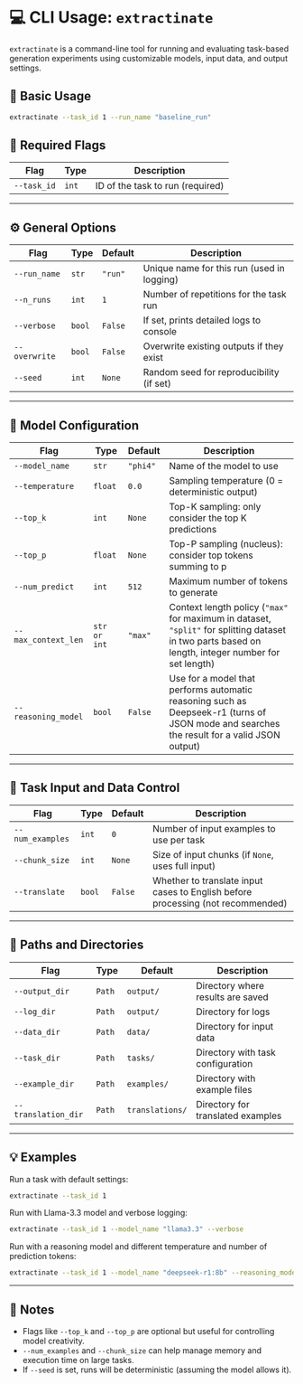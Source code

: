 # 💻 CLI Usage: `extractinate`

`extractinate` is a command-line tool for running and evaluating task-based generation experiments using customizable models, input data, and output settings.

## 🧰 Basic Usage

```bash
extractinate --task_id 1 --run_name "baseline_run"
```

## 🚩 Required Flags

| Flag         | Type  | Description                         |
|--------------|-------|-------------------------------------|
| `--task_id`  | `int` | ID of the task to run (required)    |

---

## ⚙️ General Options

| Flag          | Type   | Default   | Description                                 |
|---------------|--------|-----------|---------------------------------------------|
| `--run_name`  | `str`  | `"run"`   | Unique name for this run (used in logging)  |
| `--n_runs`    | `int`  | `1`       | Number of repetitions for the task run      |
| `--verbose`   | `bool` | `False`   | If set, prints detailed logs to console     |
| `--overwrite` | `bool` | `False`   | Overwrite existing outputs if they exist    |
| `--seed`      | `int`  | `None`    | Random seed for reproducibility (if set)    |

---

## 🧠 Model Configuration

| Flag               | Type    | Default   | Description                                                    |
|--------------------|---------|-----------|----------------------------------------------------------------|
| `--model_name`      | `str`   | `"phi4"`  | Name of the model to use                                       |
| `--temperature`     | `float` | `0.0`     | Sampling temperature (0 = deterministic output)                |
| `--top_k`           | `int`   | `None`    | Top-K sampling: only consider the top K predictions            |
| `--top_p`           | `float` | `None`    | Top-P sampling (nucleus): consider top tokens summing to p     |
| `--num_predict`     | `int`   | `512`     | Maximum number of tokens to generate                           |
| `--max_context_len` | `str or int`   | `"max"`   | Context length policy (`"max"` for maximum in dataset, `"split"` for splitting dataset in two parts based on length, integer number for set length)            |
| `--reasoning_model` | `bool`  | `False`   | Use for a model that performs automatic reasoning such as Deepseek-r1 (turns of JSON mode and searches the result for a valid JSON output) |

---

## 🧪 Task Input and Data Control

| Flag            | Type  | Default | Description                                                   |
|-----------------|-------|---------|---------------------------------------------------------------|
| `--num_examples`| `int` | `0`     | Number of input examples to use per task                      |
| `--chunk_size`  | `int` | `None`  | Size of input chunks (if `None`, uses full input)             |
| `--translate`   | `bool`| `False` | Whether to translate input cases to English before processing (not recommended)             |

---

## 📁 Paths and Directories

| Flag              | Type  | Default          | Description                          |
|-------------------|-------|------------------|--------------------------------------|
| `--output_dir`     | `Path`| `output/`        | Directory where results are saved    |
| `--log_dir`        | `Path`| `output/`        | Directory for logs                   |
| `--data_dir`       | `Path`| `data/`          | Directory for input data             |
| `--task_dir`       | `Path`| `tasks/`         | Directory with task configuration    |
| `--example_dir`    | `Path`| `examples/`      | Directory with example files         |
| `--translation_dir`| `Path`| `translations/`  | Directory for translated examples    |

---

## 💡 Examples

Run a task with default settings:

```bash
extractinate --task_id 1
```

Run with Llama-3.3 model and verbose logging:

```bash
extractinate --task_id 1 --model_name "llama3.3" --verbose
```

Run with a reasoning model and different temperature and number of prediction tokens:

```bash
extractinate --task_id 1 --model_name "deepseek-r1:8b" --reasoning_model --run_name "reasoning_run" --temperature 0.5 --num_predict 2048
```

---

## 📝 Notes

- Flags like `--top_k` and `--top_p` are optional but useful for controlling model creativity.
- `--num_examples` and `--chunk_size` can help manage memory and execution time on large tasks.
- If `--seed` is set, runs will be deterministic (assuming the model allows it).
